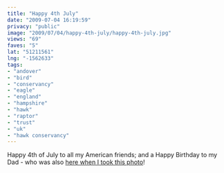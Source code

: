 ```yaml
---
title: "Happy 4th July"
date: "2009-07-04 16:19:59"
privacy: "public"
image: "2009/07/04/happy-4th-july/happy-4th-july.jpg"
views: "69"
faves: "5"
lat: "51211561"
lng: "-1562633"
tags:
- "andover"
- "bird"
- "conservancy"
- "eagle"
- "england"
- "hampshire"
- "hawk"
- "raptor"
- "trust"
- "uk"
- "hawk conservancy"
---
```

Happy 4th of July to all my American friends; and a Happy Birthday to my Dad - who was also <a href="http://www.flickr.com/photos/iainprice/3435848540">here when I took this photo</a>!<a href="/photos/2009/07/04/happy-4th-july" rel="nofollow"></a>

